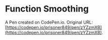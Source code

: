 # Function Smoothing

A Pen created on CodePen.io. Original URL: [https://codepen.io/prisoner849/pen/zYZzmXB](https://codepen.io/prisoner849/pen/zYZzmXB).


